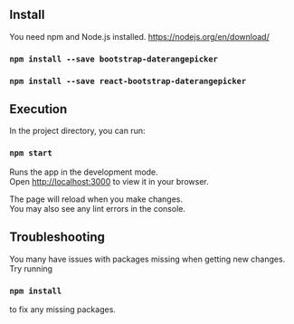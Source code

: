 ## Install
You need npm and Node.js installed.
https://nodejs.org/en/download/
### `npm install --save bootstrap-daterangepicker`
### `npm install --save react-bootstrap-daterangepicker`
## Execution
In the project directory, you can run:

### `npm start`

Runs the app in the development mode.\
Open [http://localhost:3000](http://localhost:3000) to view it in your browser.

The page will reload when you make changes.\
You may also see any lint errors in the console.

## Troubleshooting
You many have issues with packages missing when getting new changes. Try running

### `npm install`

to fix any missing packages.


